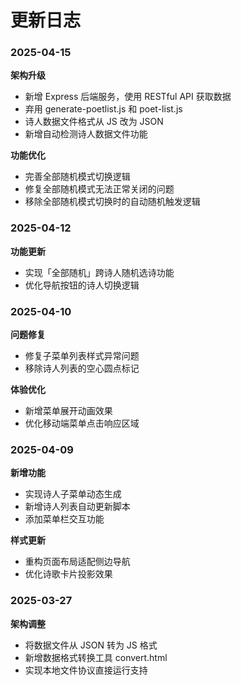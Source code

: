 # 更新日志

### 2025-04-15
**架构升级**
- 新增 Express 后端服务，使用 RESTful API 获取数据
- 弃用 generate-poetlist.js 和 poet-list.js
- 诗人数据文件格式从 JS 改为 JSON
- 新增自动检测诗人数据文件功能

**功能优化**
- 完善全部随机模式切换逻辑
- 修复全部随机模式无法正常关闭的问题
- 移除全部随机模式切换时的自动随机触发逻辑

### 2025-04-12
**功能更新**
- 实现「全部随机」跨诗人随机选诗功能
- 优化导航按钮的诗人切换逻辑

### 2025-04-10
**问题修复**
- 修复子菜单列表样式异常问题
- 移除诗人列表的空心圆点标记

**体验优化**
- 新增菜单展开动画效果
- 优化移动端菜单点击响应区域

### 2025-04-09
**新增功能**
- 实现诗人子菜单动态生成
- 新增诗人列表自动更新脚本
- 添加菜单栏交互功能

**样式更新**
- 重构页面布局适配侧边导航
- 优化诗歌卡片投影效果

### 2025-03-27
**架构调整**
- 将数据文件从 JSON 转为 JS 格式
- 新增数据格式转换工具 convert.html
- 实现本地文件协议直接运行支持